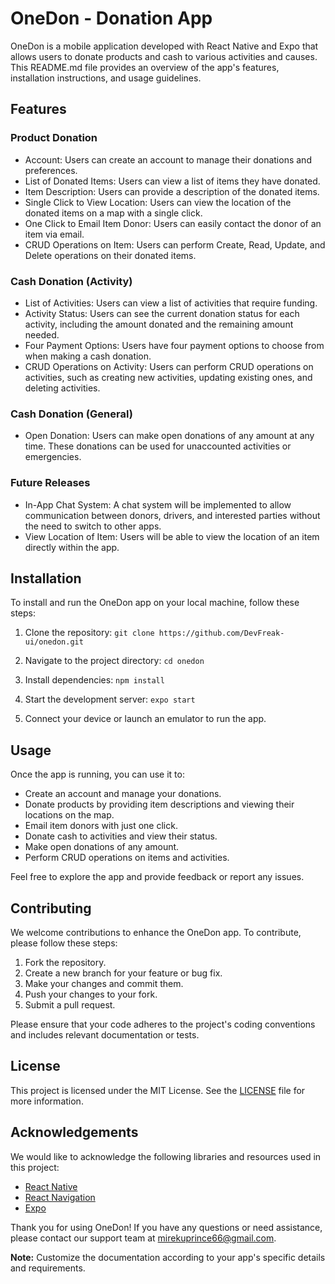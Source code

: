 
# OneDon - Donation App

OneDon is a mobile application developed with React Native and Expo that allows users to donate products and cash to various activities and causes. This README.md file provides an overview of the app's features, installation instructions, and usage guidelines.

## Features

### Product Donation

-   Account: Users can create an account to manage their donations and preferences.
-   List of Donated Items: Users can view a list of items they have donated.
-   Item Description: Users can provide a description of the donated items.
-   Single Click to View Location: Users can view the location of the donated items on a map with a single click.
-   One Click to Email Item Donor: Users can easily contact the donor of an item via email.
-   CRUD Operations on Item: Users can perform Create, Read, Update, and Delete operations on their donated items.

### Cash Donation (Activity)

-   List of Activities: Users can view a list of activities that require funding.
-   Activity Status: Users can see the current donation status for each activity, including the amount donated and the remaining amount needed.
-   Four Payment Options: Users have four payment options to choose from when making a cash donation.
-   CRUD Operations on Activity: Users can perform CRUD operations on activities, such as creating new activities, updating existing ones, and deleting activities.

### Cash Donation (General)

-   Open Donation: Users can make open donations of any amount at any time. These donations can be used for unaccounted activities or emergencies.

### Future Releases

-   In-App Chat System: A chat system will be implemented to allow communication between donors, drivers, and interested parties without the need to switch to other apps.
-   View Location of Item: Users will be able to view the location of an item directly within the app.

## Installation

To install and run the OneDon app on your local machine, follow these steps:

1.  Clone the repository:
`git clone https://github.com/DevFreak-ui/onedon.git` 

2.  Navigate to the project directory: `cd onedon` 

3.  Install dependencies:  `npm install` 

4.  Start the development server:  `expo start` 

5.  Connect your device or launch an emulator to run the app.

## Usage

Once the app is running, you can use it to:

-   Create an account and manage your donations.
-   Donate products by providing item descriptions and viewing their locations on the map.
-   Email item donors with just one click.
-   Donate cash to activities and view their status.
-   Make open donations of any amount.
-   Perform CRUD operations on items and activities.

Feel free to explore the app and provide feedback or report any issues.

## Contributing

We welcome contributions to enhance the OneDon app. To contribute, please follow these steps:

1.  Fork the repository.
2.  Create a new branch for your feature or bug fix.
3.  Make your changes and commit them.
4.  Push your changes to your fork.
5.  Submit a pull request.

Please ensure that your code adheres to the project's coding conventions and includes relevant documentation or tests.

## License

This project is licensed under the MIT License. See the [LICENSE](https://github.com/DevFreak-ui/OneDon/blob/main/LICENSE) file for more information.

## Acknowledgements

We would like to acknowledge the following libraries and resources used in this project:

-   [React Native](https://reactnative.dev/)
-   [React Navigation](https://reactnavigation.org/)
-   [Expo](https://docs.expo.dev/)

Thank you for using OneDon! If you have any questions or need assistance, please contact our support team at [mirekuprince66@gmail.com](mailto:mirekuprince66@gmail.com).

**Note:** Customize the documentation according to your app's specific details and requirements.
